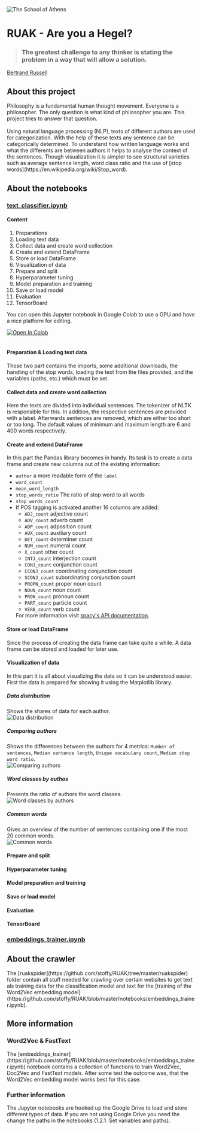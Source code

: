 <img src="https://github.com/stoffy/RUAK/blob/master/The_School_of_Athens.jpg" alt="The School of Athens">

<h1>RUAK - Are you a Hegel?</h1>

> ### The greatest challenge to any thinker is stating the problem in a way that will allow a solution.
[Bertrand Russell](https://en.wikipedia.org/wiki/Bertrand_Russell)


<h2>About this project</h2>
Philosophy is a fundamental human thought movement. Everyone is a philosopher. The only question is what kind of philosopher you are. This project tries to answer that question.<br><br>
Using natural language processing (NLP), texts of different authors are used for categorization.
With the help of these texts any sentence can be categorically determined.
To understand how written language works and what the differents are between authors it helps to analyse the context of the sentences. Though visualization it is simpler to see structural varieties such as average sentence length, word class ratio and the use of [stop words](https://en.wikipedia.org/wiki/Stop_word).

<h2>About the notebooks</h2>
<h3><u>text_classifier.ipynb</u></h3>
<h4>Content</h4>
<ol>
	<li>Preparations</li>
	<li>Loading text data</li>
	<li>Collect data and create word collection</li>
	<li>Create and extend DataFrame</li>
	<li>Store or load DataFrame</li>
	<li>Visualization of data</li>
	<li>Prepare and split</li>
	<li>Hyperparameter tuning</li>
	<li>Model preparation and training</li>
	<li>Save or load model</li>
	<li>Evaluation</li>
	<li>TensorBoard</li>
</ol>

You can open this Jupyter notebook in Google Colab to use a GPU and have a nice platform for editing.

<a href="https://colab.research.google.com/github/stoffy/RUAK-text-classifier/blob/master/notebooks/text_classifier.ipynb">
  <img src="https://colab.research.google.com/assets/colab-badge.svg" alt="Open In Colab"/>
</a><br><br>

<h4>Preparation & Loading text data</h4>
Those two part contains the imports, some additional downloads, the handling of the stop words, loading the text from the files provided, and the variables (paths, etc.) which must be set.
 

<h4>Collect data and create word collection</h4>
Here the texts are divided into individual sentences. The tokenizer of NLTK is responsible for this. In addition, the respective sentences are provided with a label. Afterwards sentences are removed, which are either too short or too long. The default values of minimum and maximum length are 6 and 400 words respectively.

<h4>Create and extend DataFrame</h4>
In this part the Pandas library becomes in handy. Its task is to create a data frame and create new columns out of the existing information:
<ul>
	<li><code>author</code> a more readable form of the <code>label</code></li>
	<li><code>word_count</code></li>
	<li><code>mean_word_length</code></li>
	<li><code>stop_words_ratio</code> The ratio of stop word to all words</li>
	<li><code>stop_words_count</code></li>
	<li>If POS tagging is activated another 16 columns are added:
		<ul>
		<li><code>ADJ_count</code> adjective count</li>
		<li><code>ADV_count</code> adverb count</li>
		<li><code>ADP_count</code> adposition count</li>
		<li><code>AUX_count</code> auxiliary count</li>
		<li><code>DET_count</code> determiner count</li>
		<li><code>NUM_count</code> numeral count</li>
		<li><code>X_count</code> other count</li>
		<li><code>INTJ_count</code> interjection count</li>
		<li><code>CONJ_count</code> conjunction count</li>
		<li><code>CCONJ_count</code> coordinating conjunction count</li>
		<li><code>SCONJ_count</code> subordinating conjunction count</li>
		<li><code>PROPN_count</code> proper noun count</li>
		<li><code>NOUN_count</code> noun count</li>
		<li><code>PRON_count</code> pronoun count</li>
		<li><code>PART_count</code> particle count</li>
		<li><code>VERB_count</code> verb count</li>
		</ul>
	For more information visit <a href="https://spacy.io/api/annotation">spacy's API documentation</a>.
	</li>
</ul> 

<h4>Store or load DataFrame</h4>
Since the process of creating the data frame can take quite a while. A data frame can be stored and loaded for later use.

<h4>Visualization of data</h4>
In this part it is all about visualizing the data so it can be understood easier. First the data is prepared for showing it using the Matplotlib library.
<br>

<h5>Data distribution</h5> 
Shows the shares of data for each author.<br>
<img src="https://github.com/stoffy/RUAK-text-classifier/blob/master/images/data_distribution.png" alt="Data distribution">

<h5>Comparing authors</h5> 
Shows the differences between the authors for 4 metrics: <code>Mumber of sentences</code>, <code>Median sentence length</code>, <code>Unique vocabulary count</code>, <code>Median stop word ratio</code>.<br>
<img src="https://github.com/stoffy/RUAK-text-classifier/blob/master/images/comparing_authors.png" alt="Comparing authors">

<h5>Word classes by authos</h5>
Presents the ratio of authors the word classes.<br>
<img src="https://github.com/stoffy/RUAK-text-classifier/blob/master/images/word_classes_by_author.png" alt="Word classes by authors">

<h5>Common words</h5>
Gives an overview of the number of sentences containing one if the most 20 common words.<br>
<img src="https://github.com/stoffy/RUAK-text-classifier/blob/master/images/common_words.png" alt="Common words">


<h4>Prepare and split</h4>
<h4>Hyperparameter tuning</h4>
<h4>Model preparation and training</h4>
<h4>Save or load model</h4>
<h4>Evaluation</h4>
<h4>TensorBoard</h4>

 

<h3><u>embeddings_trainer.ipynb</u></h3>

<h2>About the crawler</h2> 
The [ruakspider](https://github.com/stoffy/RUAK/tree/master/ruakspider) folder contain all stuff needed for crawling over certain websites to get text als training data for the classification model and text for the [training of the Word2Vec embedding model](https://github.com/stoffy/RUAK/blob/master/notebooks/embeddings_trainer.ipynb).

<h2>More information</h2> 
<h3>Word2Vec & FastText</h3>
The [embeddings_trainer](https://github.com/stoffy/RUAK/blob/master/notebooks/embeddings_trainer.ipynb) notebook contains a collection of functions to train Word2Vec, Doc2Vec and FastText models. After some test the outcome was, that the Word2Vec embedding model works best for this case. 

<h3>Further information</h3>
The Jupyter notebooks are hooked up the Google Drive to load and store different types of data. If you are not using Google Drive you need the change the paths in the notebooks (1.2.1. Set variables and paths).
